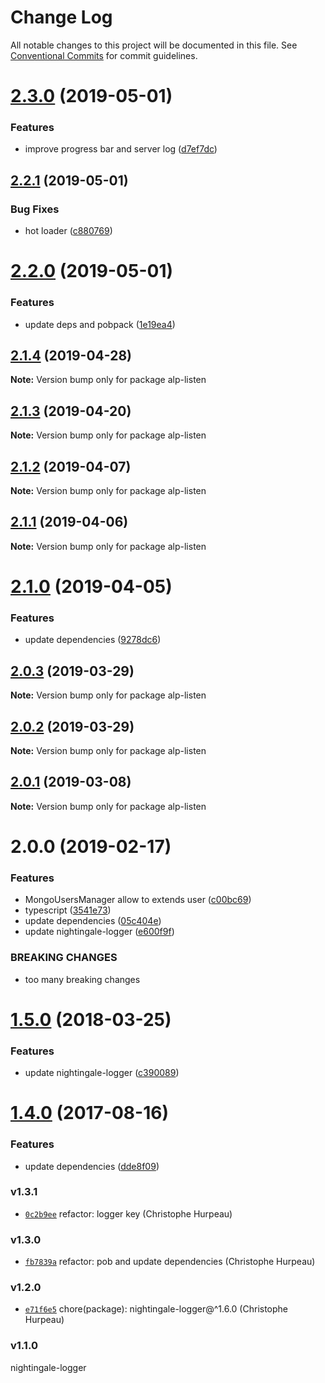 # Change Log

All notable changes to this project will be documented in this file.
See [Conventional Commits](https://conventionalcommits.org) for commit guidelines.

# [2.3.0](https://github.com/christophehurpeau/alp/compare/alp-listen@2.2.1...alp-listen@2.3.0) (2019-05-01)


### Features

* improve progress bar and server log ([d7ef7dc](https://github.com/christophehurpeau/alp/commit/d7ef7dc))





## [2.2.1](https://github.com/christophehurpeau/alp/compare/alp-listen@2.2.0...alp-listen@2.2.1) (2019-05-01)


### Bug Fixes

* hot loader ([c880769](https://github.com/christophehurpeau/alp/commit/c880769))





# [2.2.0](https://github.com/christophehurpeau/alp/compare/alp-listen@2.1.4...alp-listen@2.2.0) (2019-05-01)


### Features

* update deps and pobpack ([1e19ea4](https://github.com/christophehurpeau/alp/commit/1e19ea4))





## [2.1.4](https://github.com/christophehurpeau/alp/compare/alp-listen@2.1.3...alp-listen@2.1.4) (2019-04-28)

**Note:** Version bump only for package alp-listen





## [2.1.3](https://github.com/christophehurpeau/alp/compare/alp-listen@2.1.2...alp-listen@2.1.3) (2019-04-20)

**Note:** Version bump only for package alp-listen





## [2.1.2](https://github.com/christophehurpeau/alp/compare/alp-listen@2.1.1...alp-listen@2.1.2) (2019-04-07)

**Note:** Version bump only for package alp-listen





## [2.1.1](https://github.com/christophehurpeau/alp/compare/alp-listen@2.1.0...alp-listen@2.1.1) (2019-04-06)

**Note:** Version bump only for package alp-listen





# [2.1.0](https://github.com/christophehurpeau/alp/compare/alp-listen@2.0.3...alp-listen@2.1.0) (2019-04-05)


### Features

* update dependencies ([9278dc6](https://github.com/christophehurpeau/alp/commit/9278dc6))





## [2.0.3](https://github.com/christophehurpeau/alp/compare/alp-listen@2.0.2...alp-listen@2.0.3) (2019-03-29)

**Note:** Version bump only for package alp-listen





## [2.0.2](https://github.com/christophehurpeau/alp/compare/alp-listen@2.0.1...alp-listen@2.0.2) (2019-03-29)

**Note:** Version bump only for package alp-listen





## [2.0.1](https://github.com/christophehurpeau/alp/compare/alp-listen@2.0.0...alp-listen@2.0.1) (2019-03-08)

**Note:** Version bump only for package alp-listen





# 2.0.0 (2019-02-17)


### Features

* MongoUsersManager allow to extends user ([c00bc69](https://github.com/christophehurpeau/alp/commit/c00bc69))
* typescript ([3541e73](https://github.com/christophehurpeau/alp/commit/3541e73))
* update dependencies ([05c404e](https://github.com/christophehurpeau/alp/commit/05c404e))
* update nightingale-logger ([e600f9f](https://github.com/christophehurpeau/alp/commit/e600f9f))


### BREAKING CHANGES

* too many breaking changes





<a name="1.5.0"></a>
# [1.5.0](https://github.com/alpjs/alp-listen/compare/v1.4.0...v1.5.0) (2018-03-25)


### Features

* update nightingale-logger ([c390089](https://github.com/alpjs/alp-listen/commit/c390089))


<a name="1.4.0"></a>
# [1.4.0](https://github.com/alpjs/alp-listen/compare/v1.3.1...v1.4.0) (2017-08-16)


### Features

* update dependencies ([dde8f09](https://github.com/alpjs/alp-listen/commit/dde8f09))


### v1.3.1

- [`0c2b9ee`](https://github.com/alpjs/alp-listen/commit/0c2b9ee0e013cec79d00ab11e1d4a90261cf081c) refactor: logger key (Christophe Hurpeau)

### v1.3.0

- [`fb7839a`](https://github.com/alpjs/alp-listen/commit/fb7839aed9ace717bfa983cbfe2ebeab2b1533de) refactor: pob and update dependencies (Christophe Hurpeau)

### v1.2.0

- [`e71f6e5`](https://github.com/alpjs/alp-listen/commit/e71f6e538457f0a0e1c1ac99b707a0296ad1eca0) chore(package): nightingale-logger@^1.6.0 (Christophe Hurpeau)

### v1.1.0

nightingale-logger
